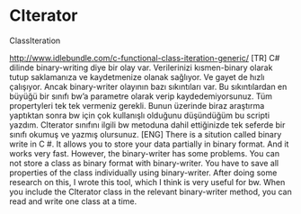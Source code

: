 # CIterator
ClassIteration

http://www.idlebundle.com/c-functional-class-iteration-generic/
[TR]
C# dilinde binary-writing diye bir olay var.
Verilerinizi kısmen-binary olarak tutup saklamanıza ve kaydetmenize olanak sağlıyor.
Ve gayet de hızlı çalışıyor. Ancak binary-writer olayının bazı sıkıntıları var.
Bu sıkıntılardan en büyüğü bir sınıfı bw’a parametre olarak verip kaydedemiyorsunuz.
Tüm propertyleri tek tek vermeniz gerekli.
Bunun üzerinde biraz araştırma yaptıktan sonra bw için çok kullanışlı olduğunu düşündüğüm bu scripti yazdım.
CIterator sınıfını ilgili bw metoduna dahil ettiğinizde tek seferde bir sınıfı okumuş ve yazmış olursunuz.
[ENG]
There is a sitution called binary write in C #.
It allows you to store your data partially in binary format.
And it works very fast. However, the binary-writer has some problems.
You can not store a class as binary format with binary-writer.
You have to save all properties of the class individually using binary-writer.
After doing some research on this, I wrote this tool, which I think is very useful for bw.
When you include the CIterator class in the relevant binary-writer method, you can read and write one class at a time.

